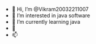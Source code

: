 - 👋 Hi, I’m @Vikram20032211007
- 👀 I’m interested in java software
- 🌱 I’m currently learning java
- 💞️ 
- 📫 

<!---
Vikram20032211007/Vikram20032211007 is a ✨ special ✨ repository because its `README.md` (this file) appears on your GitHub profile.
You can click the Preview link to take a look at your changes.
--->
